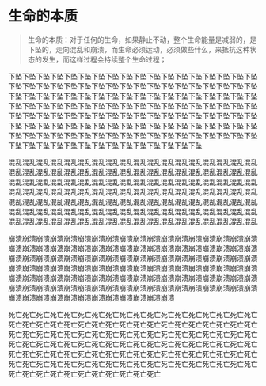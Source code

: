 # 生命的本质



> 生命的本质：对于任何的生命，如果静止不动，整个生命能量是减弱的，是下坠的，走向混乱和崩溃，而生命必须运动，必须做些什么，来抵抗这种状态的发生，而这样过程会持续整个生命过程；

下坠下坠下坠下坠下坠下坠下坠下坠下坠下坠下坠下坠下坠下坠下坠下坠下坠下坠下坠下坠下坠下坠下坠下坠下坠下坠下坠下坠下坠下坠下坠下坠下坠下坠下坠下坠下坠下坠下坠下坠下坠下坠下坠下坠下坠下坠下坠下坠下坠下坠下坠下坠下坠下坠下坠下坠下坠下坠下坠下坠下坠下坠下坠下坠下坠下坠下坠下坠下坠下坠下坠下坠下坠下坠下坠下坠下坠下坠下坠下坠下坠下坠下坠下坠下坠下坠下坠下坠下坠下坠下坠下坠下坠下坠下坠下坠下坠下坠下坠下坠下坠下坠下坠下坠下坠下坠下坠下坠下坠下坠下坠下坠下坠下坠下坠下坠下坠下坠下坠下坠下坠下坠下坠下坠下坠下坠下坠下坠下坠下坠下坠下坠下坠下坠下坠下坠下坠下坠下坠下坠

混乱混乱混乱混乱混乱混乱混乱混乱混乱混乱混乱混乱混乱混乱混乱混乱混乱混乱混乱混乱混乱混乱混乱混乱混乱混乱混乱混乱混乱混乱混乱混乱混乱混乱混乱混乱混乱混乱混乱混乱混乱混乱混乱混乱混乱混乱混乱混乱混乱混乱混乱混乱混乱混乱混乱混乱混乱混乱混乱混乱混乱混乱混乱混乱混乱混乱混乱混乱混乱混乱混乱混乱混乱混乱混乱混乱混乱混乱混乱混乱混乱混乱混乱混乱混乱混乱混乱混乱混乱混乱混乱混乱混乱混乱混乱混乱混乱混乱混乱混乱混乱混乱混乱混乱混乱混乱混乱混乱混乱混乱混乱混乱混乱混乱混乱混乱混乱混乱混乱混乱混乱混乱混乱混乱混乱混乱

崩溃崩溃崩溃崩溃崩溃崩溃崩溃崩溃崩溃崩溃崩溃崩溃崩溃崩溃崩溃崩溃崩溃崩溃崩溃崩溃崩溃崩溃崩溃崩溃崩溃崩溃崩溃崩溃崩溃崩溃崩溃崩溃崩溃崩溃崩溃崩溃崩溃崩溃崩溃崩溃崩溃崩溃崩溃崩溃崩溃崩溃崩溃崩溃崩溃崩溃崩溃崩溃崩溃崩溃崩溃崩溃崩溃崩溃崩溃崩溃崩溃崩溃崩溃崩溃崩溃崩溃崩溃崩溃崩溃崩溃崩溃崩溃崩溃崩溃崩溃崩溃崩溃崩溃崩溃崩溃崩溃崩溃崩溃崩溃崩溃崩溃崩溃崩溃崩溃崩溃崩溃崩溃崩溃崩溃崩溃崩溃崩溃崩溃崩溃崩溃崩溃崩溃崩溃崩溃崩溃崩溃崩溃崩溃崩溃崩溃崩溃崩溃崩溃崩溃崩溃崩溃崩溃崩溃崩溃崩溃

死亡死亡死亡死亡死亡死亡死亡死亡死亡死亡死亡死亡死亡死亡死亡死亡死亡死亡死亡死亡死亡死亡死亡死亡死亡死亡死亡死亡死亡死亡死亡死亡死亡死亡死亡死亡死亡死亡死亡死亡死亡死亡死亡死亡死亡死亡死亡死亡死亡死亡死亡死亡死亡死亡死亡死亡死亡死亡死亡死亡死亡死亡死亡死亡死亡死亡死亡死亡死亡死亡死亡死亡死亡死亡死亡死亡死亡死亡死亡死亡死亡死亡死亡死亡死亡死亡死亡死亡死亡死亡死亡死亡死亡死亡死亡死亡死亡死亡死亡死亡死亡死亡死亡死亡死亡死亡死亡死亡死亡死亡死亡死亡死亡死亡死亡死亡死亡死亡死亡

